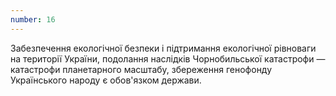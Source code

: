 ```yaml
---
number: 16
---
```


Забезпечення екологічної безпеки і підтримання екологічної рівноваги на території України, подолання наслідків
Чорнобильської катастрофи — катастрофи планетарного масштабу, збереження генофонду Українського народу є обов'язком
держави.
